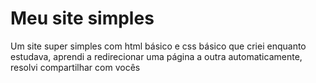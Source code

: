 #  Meu site simples

Um site super simples com html básico e css básico que criei enquanto estudava, aprendi a redirecionar uma página a outra automaticamente, resolvi compartilhar com vocês
